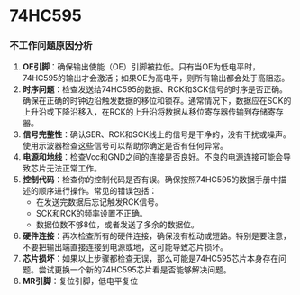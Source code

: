 # 74HC595

### 不工作问题原因分析

1. **OE引脚**：确保输出使能（OE）引脚被拉低。只有当OE为低电平时，74HC595的输出才会激活；如果OE为高电平，则所有输出都会处于高阻态。
2. **时序问题**：检查发送给74HC595的数据、RCK和SCK信号的时序是否正确。确保在正确的时钟边沿触发数据的移位和锁存。通常情况下，数据应在SCK的上升沿或下降沿移入，在RCK的上升沿将数据从移位寄存器传输到存储寄存器。
3. **信号完整性**：确认SER、RCK和SCK线上的信号是干净的，没有干扰或噪声。使用示波器检查这些信号可以帮助你确定是否有任何异常。
4. **电源和地线**：检查Vcc和GND之间的连接是否良好。不良的电源连接可能会导致芯片无法正常工作。
5. **控制代码**：检查你的控制代码是否有误。确保按照74HC595的数据手册中描述的顺序进行操作。常见的错误包括：
   - 在发送完数据后忘记触发RCK信号。
   - SCK和RCK的频率设置不正确。
   - 数据位数不够8位，或者发送了多余的数据位。
6. **硬件连接**：再次检查所有的硬件连接，确保没有松动或短路。特别是要注意，不要把输出端直接连接到电源或地，这可能导致芯片损坏。
7. **芯片损坏**：如果以上步骤都检查无误，那么可能是74HC595芯片本身存在问题。尝试更换一个新的74HC595芯片看是否能够解决问题。
8. **MR引脚**：复位引脚，低电平复位
